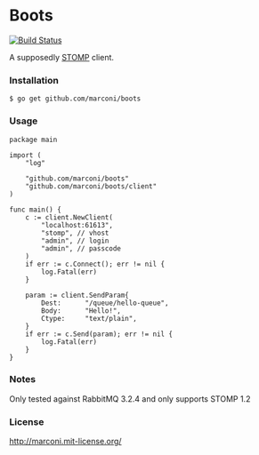 # Boots

[![Build Status](https://travis-ci.org/marconi/boots.svg?branch=master)](https://travis-ci.org/marconi/boots)

A supposedly [STOMP](http://stomp.github.io/) client.

### Installation

    $ go get github.com/marconi/boots

### Usage

    package main

    import (
        "log"

        "github.com/marconi/boots"
        "github.com/marconi/boots/client"
    )

    func main() {
        c := client.NewClient(
            "localhost:61613",
            "stomp", // vhost
            "admin", // login
            "admin", // passcode
        )
        if err := c.Connect(); err != nil {
            log.Fatal(err)
        }

        param := client.SendParam{
            Dest:      "/queue/hello-queue",
            Body:      "Hello!",
            Ctype:     "text/plain",
        }
        if err := c.Send(param); err != nil {
            log.Fatal(err)
        }
    }

### Notes

Only tested against RabbitMQ 3.2.4 and only supports STOMP 1.2

### License

http://marconi.mit-license.org/

